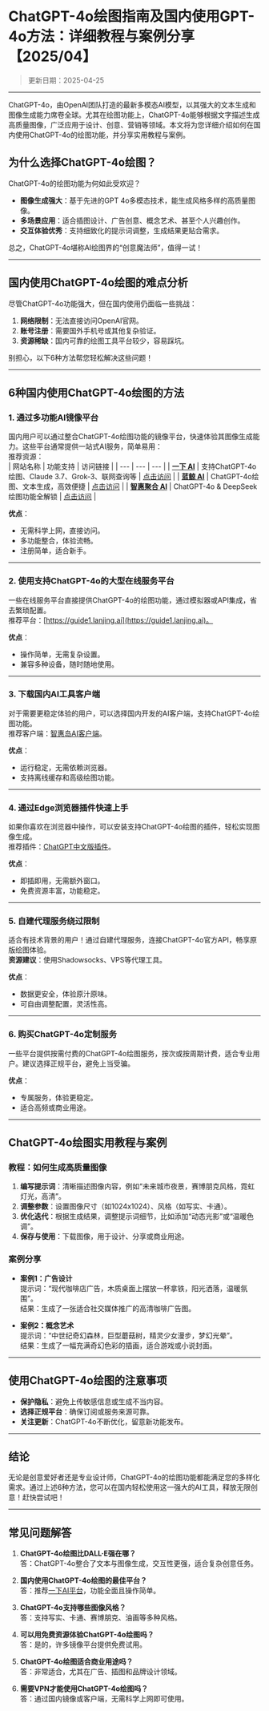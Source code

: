 
# **ChatGPT-4o绘图指南及国内使用GPT-4o方法：详细教程与案例分享【2025/04】**
> 更新日期：2025-04-25
---
ChatGPT-4o，由OpenAI团队打造的最新多模态AI模型，以其强大的文本生成和图像生成能力席卷全球。尤其在绘图功能上，ChatGPT-4o能够根据文字描述生成高质量图像，广泛应用于设计、创意、营销等领域。本文将为您详细介绍如何在国内使用ChatGPT-4o的绘图功能，并分享实用教程与案例。

## **为什么选择ChatGPT-4o绘图？**

ChatGPT-4o的绘图功能为何如此受欢迎？  
- **图像生成强大**：基于先进的GPT 4o多模态技术，能生成风格多样的高质量图像。  
- **多场景应用**：适合插图设计、广告创意、概念艺术、甚至个人兴趣创作。  
- **交互体验优秀**：支持细致化的提示词调整，生成结果更贴合需求。  

总之，ChatGPT-4o堪称AI绘图界的“创意魔法师”，值得一试！

---

## **国内使用ChatGPT-4o绘图的难点分析**

尽管ChatGPT-4o功能强大，但在国内使用仍面临一些挑战：  
1. **网络限制**：无法直接访问OpenAI官网。  
2. **账号注册**：需要国外手机号或其他复杂验证。  
3. **资源稀缺**：国内可靠的绘图工具平台较少，容易踩坑。  

别担心，以下6种方法帮您轻松解决这些问题！

---

## **6种国内使用ChatGPT-4o绘图的方法**

### **1. 通过多功能AI镜像平台**
国内用户可以通过整合ChatGPT-4o绘图功能的镜像平台，快速体验其图像生成能力。这些平台通常提供一站式AI服务，简单易用：  
推荐资源：  
| 网站名称 | 功能支持 | 访问链接 |
| --- | --- | --- |
| **[一下 AI](https://chat.yixiaai.com)** | 支持ChatGPT-4o绘图、Claude 3.7、Grok-3、联网查询等 | [点击访问](https://chat.yixiaai.com) |
| **[蓝鲸 AI](https://chat.chatgpt-chinese.com/)** | ChatGPT-4o绘图、文本生成，高效便捷 | [点击访问](https://chat.chatgpt-chinese.com/) |
| **[智惠聚合 AI](https://deepseek-free.org/)** | ChatGPT-4o & DeepSeek绘图功能全解锁 | [点击访问](https://deepseek-free.org/) |

**优点**：  
- 无需科学上网，直接访问。  
- 多功能整合，体验流畅。  
- 注册简单，适合新手。  

---

### **2. 使用支持ChatGPT-4o的大型在线服务平台**
一些在线服务平台直接提供ChatGPT-4o的绘图功能，通过模拟器或API集成，省去繁琐配置。  
推荐平台：[https://guide1.lanjing.ai](https://guide1.lanjing.ai)。  

**优点**：  
- 操作简单，无需复杂设置。  
- 兼容多种设备，随时随地使用。  

---

### **3. 下载国内AI工具客户端**
对于需要更稳定体验的用户，可以选择国内开发的AI客户端，支持ChatGPT-4o绘图功能。  
推荐客户端：[智惠岛AI客户端](https://chatknow.lify.vip/software/AI%E6%99%BA%E6%85%A7%E5%B2%9B_1.0.0_x64_zh-CN.msi)。  

**优点**：  
- 运行稳定，无需依赖浏览器。  
- 支持离线缓存和高级绘图功能。  

---

### **4. 通过Edge浏览器插件快速上手**
如果你喜欢在浏览器中操作，可以安装支持ChatGPT-4o绘图的插件，轻松实现图像生成。  
推荐插件：[ChatGPT中文版插件](https://microsoftedge.microsoft.com/addons/detail/chatgpt%E4%B8%AD%E6%96%87%E7%89%88%EF%BC%88%E4%B8%AD%E6%96%87%E7%95%8C%E9%9D%A2%E3%80%81%E5%AF%B9%E8%AF%9D%E3%80%81%E5%86%99%E4%BD%9C%E3%80%81%E7%BB%98%E7%94%BB/lmlenkgcieicbnpobkhmpcgmamahahil)。  

**优点**：  
- 即插即用，无需额外窗口。  
- 免费资源丰富，功能稳定。  

---

### **5. 自建代理服务绕过限制**
适合有技术背景的用户！通过自建代理服务，连接ChatGPT-4o官方API，畅享原版绘图体验。  
**资源建议**：使用Shadowsocks、VPS等代理工具。  

**优点**：  
- 数据更安全，体验原汁原味。  
- 可自由调整配置，灵活性高。  

---

### **6. 购买ChatGPT-4o定制服务**
一些平台提供按需付费的ChatGPT-4o绘图服务，按次或按周期计费，适合专业用户。建议选择正规平台，避免上当受骗。  

**优点**：  
- 专属服务，体验更稳定。  
- 适合高频或商业用途。  

---

## **ChatGPT-4o绘图实用教程与案例**

### **教程：如何生成高质量图像**
1. **编写提示词**：清晰描述图像内容，例如“未来城市夜景，赛博朋克风格，霓虹灯光，高清”。  
2. **调整参数**：设置图像尺寸（如1024x1024）、风格（如写实、卡通）。  
3. **优化迭代**：根据生成结果，调整提示词细节，比如添加“动态光影”或“温暖色调”。  
4. **保存与使用**：下载图像，用于设计、分享或商业用途。  

### **案例分享**
- **案例1：广告设计**  
  提示词：“现代咖啡店广告，木质桌面上摆放一杯拿铁，阳光洒落，温暖氛围”。  
  结果：生成了一张适合社交媒体推广的高清咖啡广告图。  

- **案例2：概念艺术**  
  提示词：“中世纪奇幻森林，巨型蘑菇树，精灵少女漫步，梦幻光晕”。  
  结果：生成了一幅充满奇幻色彩的插画，适合游戏或小说封面。  

---

## **使用ChatGPT-4o绘图的注意事项**

- **保护隐私**：避免上传敏感信息或生成不当内容。  
- **选择正规平台**：确保订阅或服务来源可靠。  
- **关注更新**：ChatGPT-4o不断优化，留意新功能发布。  

---

## **结论**

无论是创意爱好者还是专业设计师，ChatGPT-4o的绘图功能都能满足您的多样化需求。通过上述6种方法，您可以在国内轻松使用这一强大的AI工具，释放无限创意！赶快尝试吧！

---

## **常见问题解答**

1. **ChatGPT-4o绘图比DALL·E强在哪？**  
   答：ChatGPT-4o整合了文本与图像生成，交互性更强，适合复杂创意任务。  

2. **国内使用ChatGPT-4o绘图的最佳平台？**  
   答：推荐[一下AI平台](https://chat.yixiaai.com)，功能全面且操作简单。  

3. **ChatGPT-4o支持哪些图像风格？**  
   答：支持写实、卡通、赛博朋克、油画等多种风格。  

4. **可以用免费资源体验ChatGPT-4o绘图吗？**  
   答：是的，许多镜像平台提供免费试用。  

5. **ChatGPT-4o绘图适合商业用途吗？**  
   答：非常适合，尤其在广告、插图和品牌设计领域。  

6. **需要VPN才能使用ChatGPT-4o绘图吗？**  
   答：通过国内镜像或客户端，无需科学上网即可使用。
